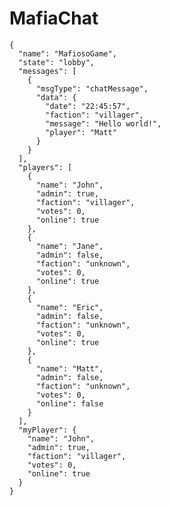 **MafiaChat**
=========

    {
      "name": "MafiosoGame",
      "state": "lobby",
      "messages": [
        {
          "msgType": "chatMessage",
          "data": {
            "date": "22:45:57",
            "faction": "villager",
            "message": "Hello world!",
            "player": "Matt"
          }
        }
      ],
      "players": [
        {
          "name": "John",
          "admin": true,
          "faction": "villager",
          "votes": 0,
          "online": true
        },
        {
          "name": "Jane",
          "admin": false,
          "faction": "unknown",
          "votes": 0,
          "online": true
        },
        {
          "name": "Eric",
          "admin": false,
          "faction": "unknown",
          "votes": 0,
          "online": true
        },
        {
          "name": "Matt",
          "admin": false,
          "faction": "unknown",
          "votes": 0,
          "online": false
        }
      ],
      "myPlayer": {
        "name": "John",
        "admin": true,
        "faction": "villager",
        "votes": 0,
        "online": true
      }
    }